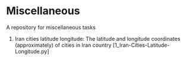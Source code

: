# Miscellaneous
A repository for miscellaneous tasks

1. Iran cities latitude longitude: The latitude and longitude coordinates (approximately) of cities in Iran country [1_Iran-Cities-Latitude-Longitude.py]
